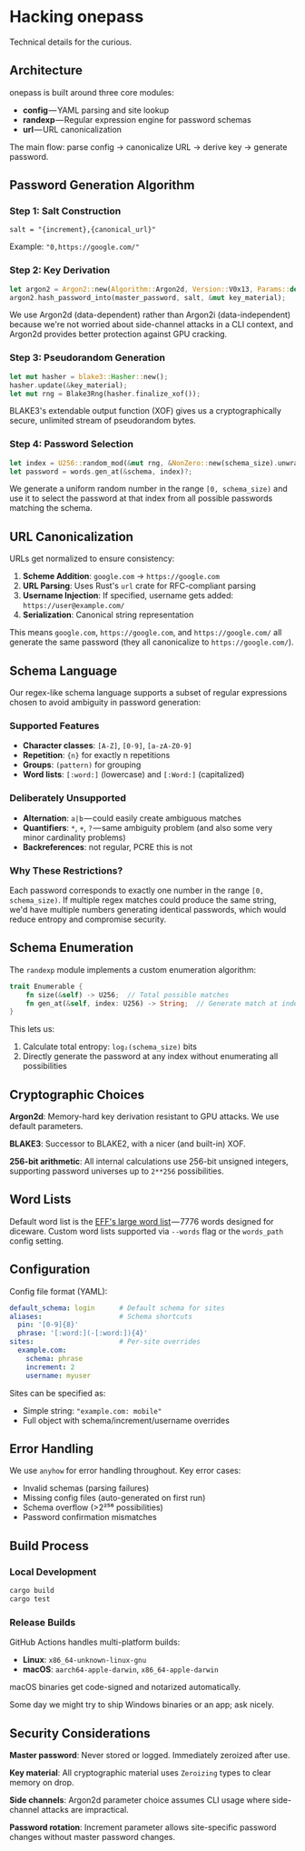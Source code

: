 # Hacking onepass

Technical details for the curious.

## Architecture

onepass is built around three core modules:

- **config** — YAML parsing and site lookup
- **randexp** — Regular expression engine for password schemas
- **url** — URL canonicalization

The main flow: parse config → canonicalize URL → derive key → generate password.

## Password Generation Algorithm

### Step 1: Salt Construction
```
salt = "{increment},{canonical_url}"
```
Example: `"0,https://google.com/"`

### Step 2: Key Derivation
```rust
let argon2 = Argon2::new(Algorithm::Argon2d, Version::V0x13, Params::default());
argon2.hash_password_into(master_password, salt, &mut key_material);
```

We use Argon2d (data-dependent) rather than Argon2i (data-independent) because we're not worried about side-channel attacks in a CLI context, and Argon2d provides better protection against GPU cracking.

### Step 3: Pseudorandom Generation
```rust
let mut hasher = blake3::Hasher::new();
hasher.update(&key_material);
let mut rng = Blake3Rng(hasher.finalize_xof());
```

BLAKE3's extendable output function (XOF) gives us a cryptographically secure, unlimited stream of pseudorandom bytes.

### Step 4: Password Selection
```rust
let index = U256::random_mod(&mut rng, &NonZero::new(schema_size).unwrap());
let password = words.gen_at(&schema, index)?;
```

We generate a uniform random number in the range `[0, schema_size)` and use it to select the password at that index from all possible passwords matching the schema.

## URL Canonicalization

URLs get normalized to ensure consistency:

1. **Scheme Addition**: `google.com` → `https://google.com`
2. **URL Parsing**: Uses Rust's `url` crate for RFC-compliant parsing
3. **Username Injection**: If specified, username gets added: `https://user@example.com/`
4. **Serialization**: Canonical string representation

This means `google.com`, `https://google.com`, and `https://google.com/` all generate the same password (they all canonicalize to `https://google.com/`).

## Schema Language

Our regex-like schema language supports a subset of regular expressions chosen to avoid ambiguity in password generation:

### Supported Features
- **Character classes**: `[A-Z]`, `[0-9]`, `[a-zA-Z0-9]`
- **Repetition**: `{n}` for exactly n repetitions
- **Groups**: `(pattern)` for grouping
- **Word lists**: `[:word:]` (lowercase) and `[:Word:]` (capitalized)

### Deliberately Unsupported
- **Alternation**: `a|b` — could easily create ambiguous matches
- **Quantifiers**: `*`, `+`, `?` — same ambiguity problem (and also some very minor cardinality problems)
- **Backreferences**: not regular, PCRE this is not

### Why These Restrictions?

Each password corresponds to exactly one number in the range `[0, schema_size)`. If multiple regex matches could produce the same string, we'd have multiple numbers generating identical passwords, which would reduce entropy and compromise security.

## Schema Enumeration

The `randexp` module implements a custom enumeration algorithm:

```rust
trait Enumerable {
    fn size(&self) -> U256;  // Total possible matches
    fn gen_at(&self, index: U256) -> String;  // Generate match at index
}
```

This lets us:
1. Calculate total entropy: `log₂(schema_size)` bits
2. Directly generate the password at any index without enumerating all possibilities

## Cryptographic Choices

**Argon2d**: Memory-hard key derivation resistant to GPU attacks. We use default parameters.

**BLAKE3**: Successor to BLAKE2, with a nicer (and built-in) XOF.

**256-bit arithmetic**: All internal calculations use 256-bit unsigned integers, supporting password universes up to `2**256` possibilities.

## Word Lists

Default word list is the [EFF's large word list](https://www.eff.org/dice) — 7776 words designed for diceware. Custom word lists supported via `--words` flag or the `words_path` config setting.

## Configuration

Config file format (YAML):
```yaml
default_schema: login      # Default schema for sites
aliases:                   # Schema shortcuts
  pin: '[0-9]{8}'
  phrase: '[:word:](-[:word:]){4}'
sites:                     # Per-site overrides
  example.com:
    schema: phrase
    increment: 2
    username: myuser
```

Sites can be specified as:
- Simple string: `"example.com: mobile"`
- Full object with schema/increment/username overrides

## Error Handling

We use `anyhow` for error handling throughout. Key error cases:
- Invalid schemas (parsing failures)
- Missing config files (auto-generated on first run)
- Schema overflow (>2²⁵⁶ possibilities)
- Password confirmation mismatches

## Build Process

### Local Development
```sh
cargo build
cargo test
```

### Release Builds
GitHub Actions handles multi-platform builds:
- **Linux**: `x86_64-unknown-linux-gnu`
- **macOS**: `aarch64-apple-darwin`, `x86_64-apple-darwin`

macOS binaries get code-signed and notarized automatically.

Some day we might try to ship Windows binaries or an app; ask nicely.

## Security Considerations

**Master password**: Never stored or logged. Immediately zeroized after use.

**Key material**: All cryptographic material uses `Zeroizing` types to clear memory on drop.

**Side channels**: Argon2d parameter choice assumes CLI usage where side-channel attacks are impractical.

**Password rotation**: Increment parameter allows site-specific password changes without master password changes.
